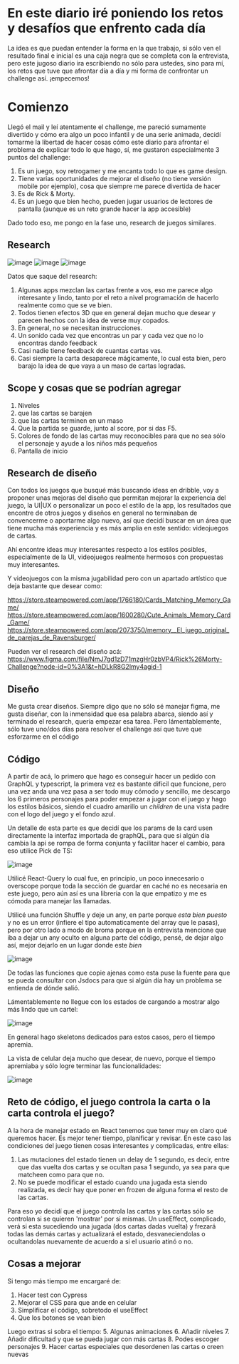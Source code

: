 # En este diario iré poniendo los retos y desafíos que enfrento cada día

La idea es que puedan entender la forma en la que trabajo, si sólo ven el resultado final e inicial es una caja negra que se completa con la entrevista, pero este jugoso diario ira escribiendo no sólo para ustedes, sino para mí, los retos que tuve que afrontar día a día y mi forma de confrontar un challenge así. ¡empecemos!

# Comienzo

Llegó el mail y leí atentamente el challenge, me pareció sumamente divertido y cómo era algo un poco infantil y de una serie animada, decidí tomarme la libertad de hacer cosas cómo este diario para afrontar el problema de explicar todo lo que hago, sí, me gustaron especialmente 3 puntos del challenge:

1. Es un juego, soy retrogamer y me encanta todo lo que es game design.
2. Tiene varias oportunidades de mejorar el diseño (no tiene versión mobile por ejemplo), cosa que siempre me parece divertida de hacer
3. Es de Rick & Morty.
4. Es un juego que bien hecho, pueden jugar usuarios de lectores de pantalla (aunque es un reto grande hacer la app accesible)

Dado todo eso, me pongo en la fase uno, research de juegos similares.

## Research

![image](https://user-images.githubusercontent.com/54949334/222897763-9d522863-786d-4545-b316-1fc72c0d2e9a.png)
![image](https://user-images.githubusercontent.com/54949334/222897772-5c48a8d3-4712-47a9-8432-9ec331c8f2c8.png)
![image](https://user-images.githubusercontent.com/54949334/222897805-e023f3dd-f729-4599-90d4-8ebf9dc8adc6.png)

Datos que saque del research:

1. Algunas apps mezclan las cartas frente a vos, eso me parece algo interesante y lindo, tanto por el reto a nivel programación de hacerlo realmente como que se ve bien.
2. Todos tienen efectos 3D que en general dejan mucho que desear y parecen hechos con la idea de verse muy copados.
3. En general, no se necesitan instrucciones.
4. Un sonido cada vez que encontras un par y cada vez que no lo encontras dando feedback
5. Casi nadie tiene feedback de cuantas cartas vas.
6. Casi siempre la carta desaparece mágicamente, lo cual esta bien, pero barajo la idea de que vaya a un maso de cartas logradas.

## Scope y cosas que se podrían agregar

1. Niveles
2. que las cartas se barajen
3. que las cartas terminen en un maso
4. Que la partida se guarde, junto al score, por si das F5.
5. Colores de fondo de las cartas muy reconocibles para que no sea sólo el personaje y ayude a los niños más pequeños
6. Pantalla de inicio

## Research de diseño

Con todos los juegos que busqué más buscando ideas en dribble, voy a proponer unas mejoras del diseño que permitan mejorar la experiencia del juego, la UI|UX o personalizar un poco el estilo de la app, los resultados que encontre de otros juegos y diseños en general no terminaban de convencerme o aportarme algo nuevo, así que decidí buscar en un área que tiene mucha más experiencia y es más amplia en este sentido: videojuegos de cartas.

Ahí encontre ideas muy interesantes respecto a los estilos posibles, especialmente de la UI, videojuegos realmente hermosos con propuestas muy interesantes.

Y videojuegos con la misma jugabilidad pero con un apartado artístico que deja bastante que desear como:

https://store.steampowered.com/app/1766180/Cards_Matching_Memory_Game/
https://store.steampowered.com/app/1600280/Cute_Animals_Memory_Card_Game/
https://store.steampowered.com/app/2073750/memory__El_juego_original_de_parejas_de_Ravensburger/

Pueden ver el research del diseño acá: https://www.figma.com/file/NmJ7gd1zD71mzgHr0zbVP4/Rick%26Morty-Challenge?node-id=0%3A1&t=hDLkR8G2lmy4agid-1

## Diseño

Me gusta crear diseños. Siempre digo que no sólo sé manejar figma, me gusta diseñar, con la inmensidad que esa palabra abarca, siendo así y terminado el research, queria empezar esa tarea. Pero lámentablemente, sólo tuve uno/dos días para resolver el challenge así que tuve que esforzarme en el código

## Código

A partir de acá, lo primero que hago es conseguir hacer un pedido con GraphQL y typescript, la primera vez es bastante difícil que funcione, pero una vez anda una vez pasa a ser todo muy cómodo y sencillo, me descargo los 6 primeros personajes para poder empezar a jugar con el juego y hago los estilos básicos, siendo el cuadro amarillo un _children_ de una vista padre con el logo del juego y el fondo azul.

Un detalle de esta parte es que decidí que los params de la card usen directamente la interfaz importada de graphQL, para que si algún día cambia la api se rompa de forma conjunta y facilitar hacer el cambio, para eso utilice Pick de TS:

![image](https://user-images.githubusercontent.com/54949334/223509186-9bfb617e-71b1-42a3-9da3-f7606b7d4030.png)

Utilicé React-Query lo cual fue, en principio, un poco innecesario o overscope porque toda la sección de guardar en caché no es necesaria en este juego, pero aún así es una libreria con la que empatizo y me es cómoda para manejar las llamadas. 

Utilicé una función Shuffle y deje un any, en parte porque _esta bien puesto_ y no es un error (infiere el tipo automaticamente del array que le pasas), pero por otro lado a modo de broma porque en la entrevista mencione que iba a dejar un any oculto en alguna parte del código, pensé, de dejar algo así, mejor dejarlo en un lugar donde este _bien_

![image](https://user-images.githubusercontent.com/54949334/224317070-56d89ef5-3e8b-4547-9bb2-2baa6ef68d37.png)

De todas las funciones que copie ajenas como esta puse la fuente para que se pueda consultar con Jsdocs para que si algún día hay un problema se entienda de dónde salió. 

Lámentablemente no llegue con los estados de cargando a mostrar algo más lindo que un cartel:

![image](https://user-images.githubusercontent.com/54949334/224317262-61c1da3e-515c-4af5-9659-b1950a873440.png)


En general hago skeletons dedicados para estos casos, pero el tiempo apremia.

La vista de celular deja mucho que desear, de nuevo, porque el tiempo apremiaba y sólo logre terminar las funcionalidades:

![image](https://user-images.githubusercontent.com/54949334/224317413-8df96a41-dd8d-4f76-91c8-2f40dadd8a1a.png)

## Reto de código, el juego controla la carta o la carta controla el juego?

A la hora de manejar estado en React tenemos que tener muy en claro qué queremos hacer. Es mejor tener tiempo, planificar y revisar. En este caso las condiciones del juego tienen cosas interesantes y complicadas, entre ellas:
1. Las mutaciones del estado tienen un delay de 1 segundo, es decir, entre que das vuelta dos cartas y se ocultan pasa 1 segundo, ya sea para que matcheen como para que no.
2. No se puede modificar el estado cuando una jugada esta siendo realizada, es decir hay que poner en frozen de alguna forma el resto de las cartas.

Para eso yo decidí que el juego controla las cartas y las cartas sólo se controlan si se quieren 'mostrar' por si mismas. 
Un useEffect, complicado, verá si esta sucediendo una jugada (dos cartas dadas vuelta) y frezará todas las demás cartas y actualizará el estado, desvaneciendolas o ocultandolas nuevamente de acuerdo a si el usuario atinó o no.

## Cosas a mejorar

Si tengo más tiempo me encargaré de:
1. Hacer test con Cypress
2. Mejorar el CSS para que ande en celular
3. Simplificar el código, sobretodo el useEffect
4. Que los botones se vean bien

Luego extras si sobra el tiempo:
5. Algunas animaciones
6. Añadir niveles
7. Añadir dificultad y que se pueda jugar con más cartas
8. Podes escoger personajes
9. Hacer cartas especiales que desordenen las cartas o creen nuevas


